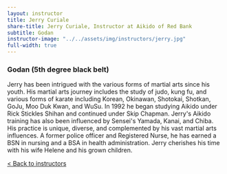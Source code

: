 ```yaml
---
layout: instructor
title: Jerry Curiale
share-title: Jerry Curiale, Instructor at Aikido of Red Bank
subtitle: Godan
instructor-image: "../../assets/img/instructors/jerry.jpg"
full-width: true
---
```


### Godan (5th degree black belt)

Jerry has been intrigued with the various forms of martial arts since his youth. His martial arts journey includes the study of judo, kung fu, and various forms of karate including Korean, Okinawan, Shotokai, Shotkan, GoJu, Moo Duk Kwan, and WuSu. In 1992 he began studying Aikido under Rick Stickles Shihan and continued under Skip Chapman. Jerry's Aikido training has also been influenced by Sensei's Yamada, Kanai, and Chiba. His practice is unique, diverse, and complemented by his vast martial arts influences. A former police officer and Registered Nurse, he has earned a BSN in nursing and a BSA in health administration. Jerry cherishes his time with his wife Helene and his grown children.

[< Back to instructors](../)
